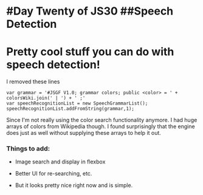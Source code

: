 #Day Twenty of JS30
##Speech Detection
====

# Pretty cool stuff you can do with speech detection!

I removed these lines

```javascript30
var grammar = '#JSGF V1.0; grammar colors; public <color> = ' + colorsWiki.join(' | ') + ' ;'
var speechRecognitionList = new SpeechGrammarList();
speechRecognitionList.addFromString(grammar,1);
```

Since I'm not really using the color search functionality anymore. I had huge arrays of colors from Wikipedia though. I found surprisingly that the engine does just as well without supplying these arrays to help it out.

### Things to add:

* Image search and display in flexbox

* Better UI for re-searching, etc.

* But it looks pretty nice right now and is simple.
